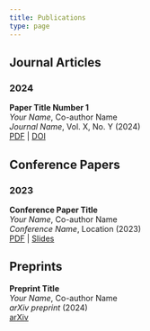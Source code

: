 ```yaml
---
title: Publications
type: page
---
```


## Journal Articles

### 2024

**Paper Title Number 1**  
*Your Name*, Co-author Name  
*Journal Name*, Vol. X, No. Y (2024)  
[PDF](link-to-paper) | [DOI](doi-link)

## Conference Papers

### 2023

**Conference Paper Title**  
*Your Name*, Co-author Name  
*Conference Name*, Location (2023)  
[PDF](link-to-paper) | [Slides](link-to-slides)

## Preprints

**Preprint Title**  
*Your Name*, Co-author Name  
*arXiv preprint* (2024)  
[arXiv](arxiv-link)
